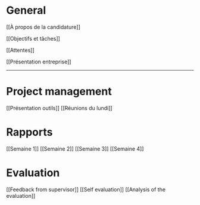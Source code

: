 # General
[[À propos de la candidature]]

[[Objectifs et tâches]]

[[Attentes]]

[[Présentation entreprise]]
___
# Project management
[[Présentation outils]]
[[Réunions du lundi]]

# Rapports
[[Semaine 1]]
[[Semaine 2]]
[[Semaine 3]]
[[Semaine 4]]

# Evaluation 
[[Feedback from supervisor]]
[[Self evaluation]]
[[Analysis of the evaluation]]
